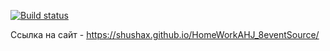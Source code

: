 [![Build status](https://ci.appveyor.com/api/projects/status/o93syjmetauargt9?svg=true)](https://ci.appveyor.com/project/Shushax/homeworkahj-8eventsource)

Ссылка на сайт - https://shushax.github.io/HomeWorkAHJ_8eventSource/
